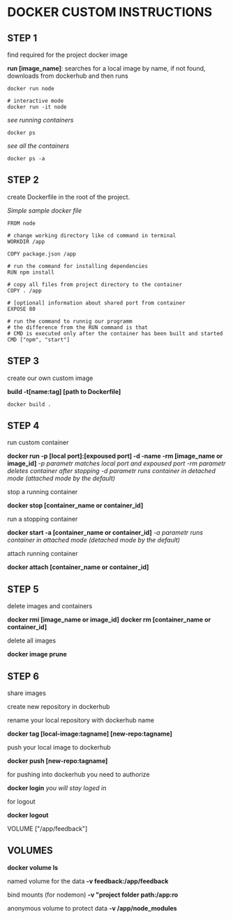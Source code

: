 # DOCKER CUSTOM INSTRUCTIONS

## STEP 1
find required for the project docker image

**run \[image_name\]**: searches for a local image by name, if not found, downloads from dockerhub and then runs
```
docker run node
 
# interactive mode
docker run -it node 
```

*see running containers*
```
docker ps
```

*see all the containers*
```
docker ps -a
```

## STEP 2
create Dockerfile in the root of the project.

*Simple sample docker file*
```
FROM node
 
# change working directory like cd command in terminal
WORKDIR /app 

COPY package.json /app

# run the command for installing dependencies
RUN npm install

# copy all files from project directory to the container
COPY . /app 
  
# [optional] information about shared port from container
EXPOSE 80
 
# run the command to runnig our programm
# the difference from the RUN command is that 
# CMD is executed only after the container has been built and started
CMD ["npm", "start"]
```
## STEP 3
create our own custom image

**build -t\[name:tag\] \[path to Dockerfile\]**
```
docker build .
```

## STEP 4
run custom container

**docker run -p \[local port\]:\[expoused port\] -d -name -rm \[image_name or image_id\]**
*-p parametr matches local port and expoused port*
*-rm parametr deletes container after stopping*
*-d parametr runs container in detached mode (attached mode by the default)*

stop a running container

**docker stop \[container_name or container_id\]**

run a stopping container

**docker start -a \[container_name or container_id\]**
*-a parametr runs container in attached mode (detached mode by the default)*

attach running container

**docker attach \[container_name or container_id\]**

## STEP 5
delete images and containers

**docker rmi \[image_name or image_id\]**
**docker rm \[container_name or container_id]**

delete all images 

**docker image prune**

## STEP 6
share images

create new repository in dockerhub

rename your local repository with dockerhub name

**docker tag \[local-image:tagname\] \[new-repo:tagname\]**

push your local image to dockerhub

**docker push \[new-repo:tagname\]**

for pushing into dockerhub you need to authorize

**docker login**
*you will stay loged in*

for logout

**docker logout**

VOLUME ["/app/feedback"]

## VOLUMES

**docker volume ls**

named volume for the data
**-v feedback:/app/feedback**

bind mounts (for nodemon)
**-v "project folder path:/app:ro**

anonymous volume to protect data
**-v /app/node_modules**
